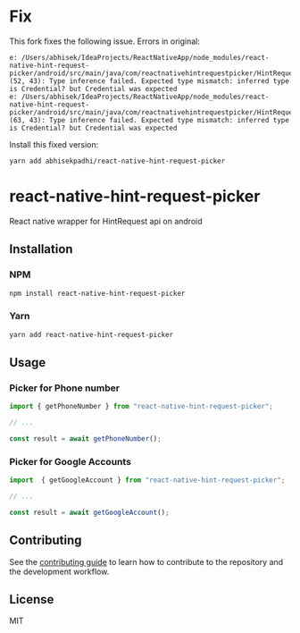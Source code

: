 # Fix
This fork fixes the following issue.
Errors in original:
```
e: /Users/abhisek/IdeaProjects/ReactNativeApp/node_modules/react-native-hint-request-picker/android/src/main/java/com/reactnativehintrequestpicker/HintRequestPickerModule.kt: (52, 43): Type inference failed. Expected type mismatch: inferred type is Credential? but Credential was expected
e: /Users/abhisek/IdeaProjects/ReactNativeApp/node_modules/react-native-hint-request-picker/android/src/main/java/com/reactnativehintrequestpicker/HintRequestPickerModule.kt: (63, 43): Type inference failed. Expected type mismatch: inferred type is Credential? but Credential was expected
```

Install this fixed version: 

```
yarn add abhisekpadhi/react-native-hint-request-picker
```

# react-native-hint-request-picker

React native wrapper for HintRequest api on android

## Installation

### NPM
```sh
npm install react-native-hint-request-picker
```

### Yarn
```sh
yarn add react-native-hint-request-picker
```

## Usage

### Picker for Phone number
```js
import { getPhoneNumber } from "react-native-hint-request-picker";

// ...

const result = await getPhoneNumber();
```

### Picker for Google Accounts
```js
import  { getGoogleAccount } from "react-native-hint-request-picker";

// ...

const result = await getGoogleAccount();
```

## Contributing

See the [contributing guide](CONTRIBUTING.md) to learn how to contribute to the repository and the development workflow.

## License

MIT
